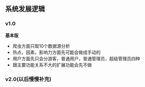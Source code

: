 ## 系统发展逻辑 ##

### v1.0 ###

**基本版**
* 爬虫方面只取10个数据源分析
* 热点，因素，影响力方面先可能会做成手动的
* 用户方面先只会分游客，普通用户，普通管理员，超级管理员四种
* 跟主要功能关系不大的扩展功能会先不做

### v2.0(以后慢慢补充) ###